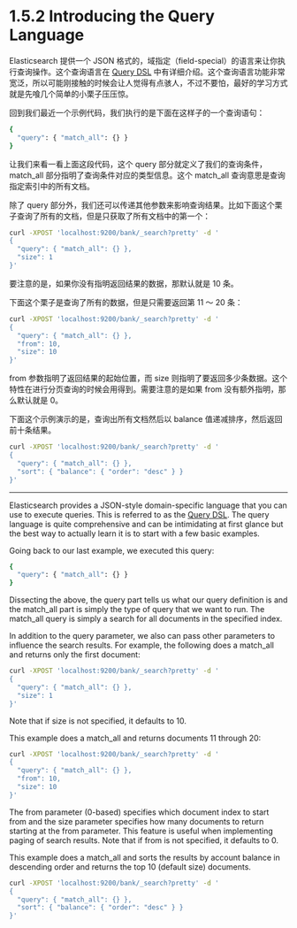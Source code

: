 # 1.5.2 Introducing the Query Language

Elasticsearch 提供一个 JSON 格式的，域指定（field-special）的语言来让你执行查询操作。这个查询语言在 [Query DSL](https://www.elastic.co/guide/en/elasticsearch/reference/current/query-dsl.html) 中有详细介绍。这个查询语言功能非常宽泛，所以可能刚接触的时候会让人觉得有点骇人，不过不要怕，最好的学习方式就是先喰几个简单的小栗子压压惊。

回到我们最近一个示例代码，我们执行的是下面在这样子的一个查询语句：

```bash
{
  "query": { "match_all": {} }
}
```

让我们来看一看上面这段代码，这个 query 部分就定义了我们的查询条件，match_all 部分指明了查询条件对应的类型信息。这个 match_all 查询意思是查询指定索引中的所有文档。

除了 query 部分外，我们还可以传递其他参数来影响查询结果。比如下面这个栗子查询了所有的文档，但是只获取了所有文档中的第一个：

```bash
curl -XPOST 'localhost:9200/bank/_search?pretty' -d '
{
  "query": { "match_all": {} },
  "size": 1
}'
```

要注意的是，如果你没有指明返回结果的数据，那默认就是 10 条。

下面这个栗子是查询了所有的数据，但是只需要返回第 11 ～ 20 条：

```bash
curl -XPOST 'localhost:9200/bank/_search?pretty' -d '
{
  "query": { "match_all": {} },
  "from": 10,
  "size": 10
}'
```

from 参数指明了返回结果的起始位置，而 size 则指明了要返回多少条数据。这个特性在进行分页查询的时候会用得到。需要注意的是如果 from 没有额外指明，那么默认就是 0。

下面这个示例演示的是，查询出所有文档然后以 balance 值递减排序，然后返回前十条结果。

```bash
curl -XPOST 'localhost:9200/bank/_search?pretty' -d '
{
  "query": { "match_all": {} },
  "sort": { "balance": { "order": "desc" } }
}'
```

***

Elasticsearch provides a JSON-style domain-specific language that you can use to execute queries. This is referred to as the [Query DSL](https://www.elastic.co/guide/en/elasticsearch/reference/current/query-dsl.html). The query language is quite comprehensive and can be intimidating at first glance but the best way to actually learn it is to start with a few basic examples.

Going back to our last example, we executed this query:

```bash
{
  "query": { "match_all": {} }
}
```

Dissecting the above, the query part tells us what our query definition is and the match_all part is simply the type of query that we want to run. The match_all query is simply a search for all documents in the specified index.

In addition to the query parameter, we also can pass other parameters to influence the search results. For example, the following does a match_all and returns only the first document:

```bash
curl -XPOST 'localhost:9200/bank/_search?pretty' -d '
{
  "query": { "match_all": {} },
  "size": 1
}'
```

Note that if size is not specified, it defaults to 10.

This example does a match_all and returns documents 11 through 20:

```bash
curl -XPOST 'localhost:9200/bank/_search?pretty' -d '
{
  "query": { "match_all": {} },
  "from": 10,
  "size": 10
}'
```

The from parameter (0-based) specifies which document index to start from and the size parameter specifies how many documents to return starting at the from parameter. This feature is useful when implementing paging of search results. Note that if from is not specified, it defaults to 0.

This example does a match_all and sorts the results by account balance in descending order and returns the top 10 (default size) documents.

```bash
curl -XPOST 'localhost:9200/bank/_search?pretty' -d '
{
  "query": { "match_all": {} },
  "sort": { "balance": { "order": "desc" } }
}'
```